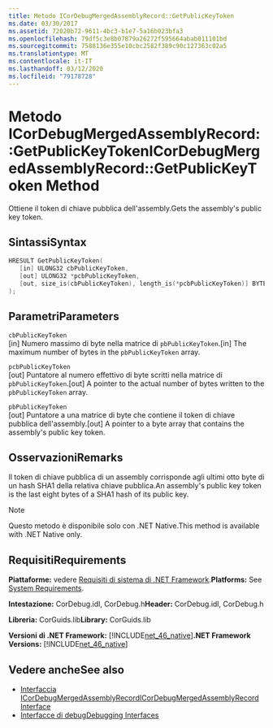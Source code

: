 ```yaml
---
title: Metodo ICorDebugMergedAssemblyRecord::GetPublicKeyToken
ms.date: 03/30/2017
ms.assetid: 72020b72-9611-4bc3-b1e7-5a16b023bfa3
ms.openlocfilehash: 79df5c3e8b07879a26272f595664abab011101bd
ms.sourcegitcommit: 7588136e355e10cbc2582f389c90c127363c02a5
ms.translationtype: MT
ms.contentlocale: it-IT
ms.lasthandoff: 03/12/2020
ms.locfileid: "79178728"
---
```

# <a name="icordebugmergedassemblyrecordgetpublickeytoken-method"></a><span data-ttu-id="c07d8-102">Metodo ICorDebugMergedAssemblyRecord::GetPublicKeyToken</span><span class="sxs-lookup"><span data-stu-id="c07d8-102">ICorDebugMergedAssemblyRecord::GetPublicKeyToken Method</span></span>
<span data-ttu-id="c07d8-103">Ottiene il token di chiave pubblica dell'assembly.</span><span class="sxs-lookup"><span data-stu-id="c07d8-103">Gets the assembly's public key token.</span></span>  
  
## <a name="syntax"></a><span data-ttu-id="c07d8-104">Sintassi</span><span class="sxs-lookup"><span data-stu-id="c07d8-104">Syntax</span></span>  
  
```cpp  
HRESULT GetPublicKeyToken(  
   [in] ULONG32 cbPublicKeyToken,
   [out] ULONG32 *pcbPublicKeyToken,
   [out, size_is(cbPublicKeyToken), length_is(*pcbPublicKeyToken)] BYTE pbPublicKeyToken[]  
);  
```  
  
## <a name="parameters"></a><span data-ttu-id="c07d8-105">Parametri</span><span class="sxs-lookup"><span data-stu-id="c07d8-105">Parameters</span></span>  
 `cbPublicKeyToken`  
 <span data-ttu-id="c07d8-106">[in] Numero massimo di byte nella matrice di `pbPublicKeyToken`.</span><span class="sxs-lookup"><span data-stu-id="c07d8-106">[in] The maximum number of bytes in the `pbPublicKeyToken` array.</span></span>  
  
 `pcbPublicKeyToken`  
 <span data-ttu-id="c07d8-107">[out] Puntatore al numero effettivo di byte scritti nella matrice di `pbPublicKeyToken`.</span><span class="sxs-lookup"><span data-stu-id="c07d8-107">[out] A pointer to the actual number of bytes written to the `pbPublicKeyToken` array.</span></span>  
  
 `pbPublicKeyToken`  
 <span data-ttu-id="c07d8-108">[out] Puntatore a una matrice di byte che contiene il token di chiave pubblica dell'assembly.</span><span class="sxs-lookup"><span data-stu-id="c07d8-108">[out] A pointer to a byte array that contains the assembly's public key token.</span></span>  
  
## <a name="remarks"></a><span data-ttu-id="c07d8-109">Osservazioni</span><span class="sxs-lookup"><span data-stu-id="c07d8-109">Remarks</span></span>  
 <span data-ttu-id="c07d8-110">Il token di chiave pubblica di un assembly corrisponde agli ultimi otto byte di un hash SHA1 della relativa chiave pubblica.</span><span class="sxs-lookup"><span data-stu-id="c07d8-110">An assembly's public key token is the last eight bytes of a SHA1 hash of its public key.</span></span>  
  
> [!NOTE]
> <span data-ttu-id="c07d8-111">Questo metodo è disponibile solo con .NET Native.</span><span class="sxs-lookup"><span data-stu-id="c07d8-111">This method is available with .NET Native only.</span></span>  
  
## <a name="requirements"></a><span data-ttu-id="c07d8-112">Requisiti</span><span class="sxs-lookup"><span data-stu-id="c07d8-112">Requirements</span></span>  
 <span data-ttu-id="c07d8-113">**Piattaforme:** vedere [Requisiti di sistema di .NET Framework](../../../../docs/framework/get-started/system-requirements.md).</span><span class="sxs-lookup"><span data-stu-id="c07d8-113">**Platforms:** See [System Requirements](../../../../docs/framework/get-started/system-requirements.md).</span></span>  
  
 <span data-ttu-id="c07d8-114">**Intestazione:** CorDebug.idl, CorDebug.h</span><span class="sxs-lookup"><span data-stu-id="c07d8-114">**Header:** CorDebug.idl, CorDebug.h</span></span>  
  
 <span data-ttu-id="c07d8-115">**Libreria:** CorGuids.lib</span><span class="sxs-lookup"><span data-stu-id="c07d8-115">**Library:** CorGuids.lib</span></span>  
  
 <span data-ttu-id="c07d8-116">**Versioni di .NET Framework:** [!INCLUDE[net_46_native](../../../../includes/net-46-native-md.md)]</span><span class="sxs-lookup"><span data-stu-id="c07d8-116">**.NET Framework Versions:** [!INCLUDE[net_46_native](../../../../includes/net-46-native-md.md)]</span></span>  
  
## <a name="see-also"></a><span data-ttu-id="c07d8-117">Vedere anche</span><span class="sxs-lookup"><span data-stu-id="c07d8-117">See also</span></span>

- [<span data-ttu-id="c07d8-118">Interfaccia ICorDebugMergedAssemblyRecord</span><span class="sxs-lookup"><span data-stu-id="c07d8-118">ICorDebugMergedAssemblyRecord Interface</span></span>](icordebugmergedassemblyrecord-interface.md)
- [<span data-ttu-id="c07d8-119">Interfacce di debug</span><span class="sxs-lookup"><span data-stu-id="c07d8-119">Debugging Interfaces</span></span>](debugging-interfaces.md)
